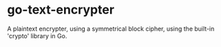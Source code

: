 # go-text-encrypter
A plaintext encrypter, using a symmetrical block cipher, using the built-in 'crypto' library in Go.
